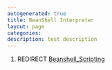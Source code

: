 ```yaml
---
autogenerated: true
title: BeanShell Interpreter
layout: page
categories: 
description: test description
---
```


1.  REDIRECT [Beanshell\_Scripting](Beanshell_Scripting)
